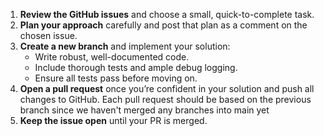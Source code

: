 1. **Review the GitHub issues** and choose a small, quick-to-complete task.
2. **Plan your approach** carefully and post that plan as a comment on the chosen issue.
3. **Create a new branch** and implement your solution:
    - Write robust, well-documented code.
    - Include thorough tests and ample debug logging.
    - Ensure all tests pass before moving on.
4. **Open a pull request** once you’re confident in your solution and push all changes to GitHub. Each pull request should be based on the previous branch since we haven't merged any branches into main yet
6. **Keep the issue open** until your PR is merged.
